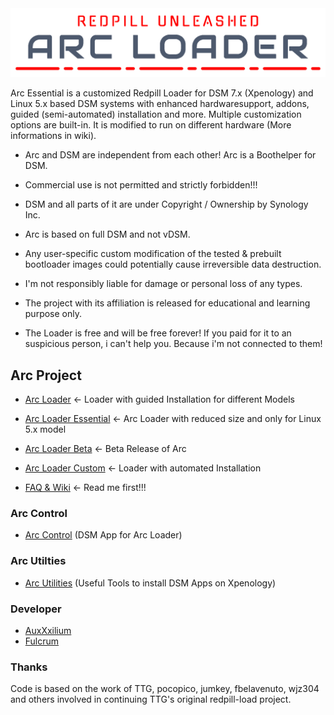 <center><img width="845" alt="arc_loader" src="https://github.com/AuxXxilium/arc/raw/page/docs/arc_loader.png?raw=true"></center>

Arc Essential is a customized Redpill Loader for DSM 7.x (Xpenology) and Linux 5.x based DSM systems with enhanced hardwaresupport, addons, guided (semi-automated) installation and more. Multiple customization options are built-in. It is modified to run on different hardware (More informations in wiki).

* Arc and DSM are independent from each other! Arc is a Boothelper for DSM.
* Commercial use is not permitted and strictly forbidden!!!
* DSM and all parts of it are under Copyright / Ownership by Synology Inc.

* Arc is based on full DSM and not vDSM.
* Any user-specific custom modification of the tested & prebuilt bootloader images could potentially cause irreversible data destruction.
* I'm not responsibly liable for damage or personal loss of any types.
* The project with its affiliation is released for educational and learning purpose only.

* The Loader is free and will be free forever! If you paid for it to an suspicious person, i can't help you. Because i'm not connected to them!

## Arc Project

* <a href="https://github.com/AuxXxilium/arc">Arc Loader</a> <- Loader with guided Installation for different Models

* <a href="https://github.com/AuxXxilium/arc-essential">Arc Loader Essential</a> <- Arc Loader with reduced size and only for Linux 5.x model

* <a href="https://github.com/AuxXxilium/arc-beta">Arc Loader Beta</a> <- Beta Release of Arc

* <a href="https://auxxxilium.github.io/arc">Arc Loader Custom</a> <- Loader with automated Installation

* <a href="https://xpenology.tech/wiki" target="_blank">FAQ & Wiki</a> <- Read me first!!!


### Arc Control

*  <a href="https://github.com/AuxXxilium/arc-control">Arc Control</a> (DSM App for Arc Loader)

### Arc Utilties

* <a href="https://github.com/AuxXxilium/arc-utils">Arc Utilities</a> (Useful Tools to install DSM Apps on Xpenology)

### Developer

- <a href="https://github.com/AuxXxilium">AuxXxilium</a>
- <a href="https://github.com/FulcrumCode">Fulcrum</a>

### Thanks
Code is based on the work of TTG, pocopico, jumkey, fbelavenuto, wjz304 and others involved in continuing TTG's original redpill-load project.
